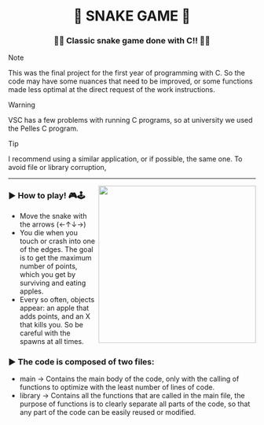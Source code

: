 <h1 align="center"> 🐍 SNAKE GAME 🐍 </h1>
<h3 align="center"> 🍎🍏 Classic snake game done with C!! 🍎🍏 </h3>

<p align="left"> 

>[!NOTE]
>This was the final project for the first year of programming with C. So the code may have some nuances that need to be improved, or some functions made less optimal at the direct request of the work instructions.

>[!WARNING]
>VSC has a few problems with running C programs, so at university we used the Pelles C program.

>[!TIP]
>I recommend using a similar application, or if possible, the same one. To avoid file or library corruption,

---

<img align="right" src="https://art.pixilart.com/8bae488c7808f9e.gif" width = 320px>
<h3 align="left"> ▶ How to play! 🎮🕹️</h3>

- Move the snake with the arrows (←↑↓→)
- You die when you touch or crash into one of the edges. The goal is to get the maximum number of points, which you get by surviving and eating apples.
- Every so often, objects appear: an apple that adds points, and an X that kills you. So be careful with the spawns at all times.

<h3 align="left"> ▶ The code is composed of two files: </h3>

- main → Contains the main body of the code, only with the calling of functions to optimize with the least number of lines of code.
- library → Contains all the functions that are called in the main file, the purpose of functions is to clearly separate all parts of the code, so that any part of the code can be easily reused or modified.


